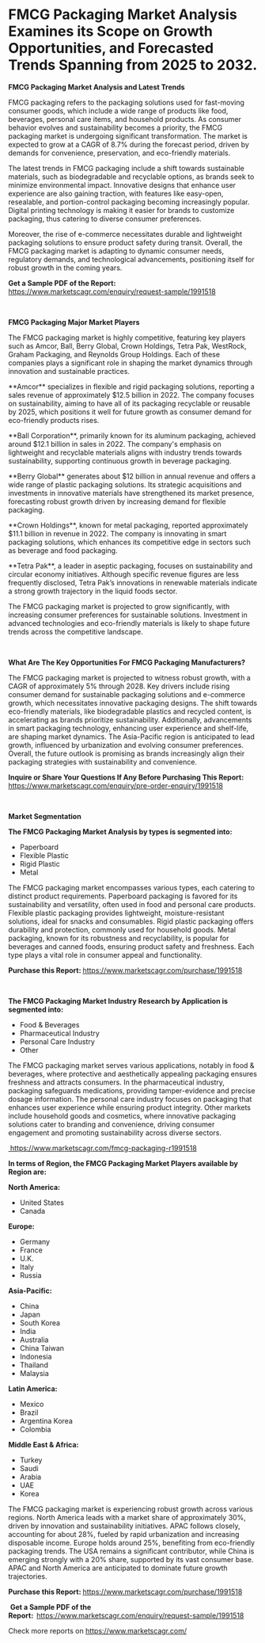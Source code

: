 <p><h1>FMCG Packaging Market Analysis Examines its Scope on Growth Opportunities, and Forecasted Trends Spanning from 2025 to 2032.</h1></p><p><strong>FMCG Packaging Market Analysis and Latest Trends</strong></p>
<p><p>FMCG packaging refers to the packaging solutions used for fast-moving consumer goods, which include a wide range of products like food, beverages, personal care items, and household products. As consumer behavior evolves and sustainability becomes a priority, the FMCG packaging market is undergoing significant transformation. The market is expected to grow at a CAGR of 8.7% during the forecast period, driven by demands for convenience, preservation, and eco-friendly materials.</p><p>The latest trends in FMCG packaging include a shift towards sustainable materials, such as biodegradable and recyclable options, as brands seek to minimize environmental impact. Innovative designs that enhance user experience are also gaining traction, with features like easy-open, resealable, and portion-control packaging becoming increasingly popular. Digital printing technology is making it easier for brands to customize packaging, thus catering to diverse consumer preferences.</p><p>Moreover, the rise of e-commerce necessitates durable and lightweight packaging solutions to ensure product safety during transit. Overall, the FMCG packaging market is adapting to dynamic consumer needs, regulatory demands, and technological advancements, positioning itself for robust growth in the coming years.</p></p>
<p><strong>Get a Sample PDF of the Report:&nbsp;</strong> <a href="https://www.marketscagr.com/enquiry/request-sample/1991518?utm_campaign=3135&utm_medium=2&utm_source=Github&utm_content=ia&utm_term=08032025&utm_id=fmcg-packaging">https://www.marketscagr.com/enquiry/request-sample/1991518</a></p>
<p>&nbsp;</p>
<p><strong>FMCG Packaging Major Market Players</strong></p>
<p><p>The FMCG packaging market is highly competitive, featuring key players such as Amcor, Ball, Berry Global, Crown Holdings, Tetra Pak, WestRock, Graham Packaging, and Reynolds Group Holdings. Each of these companies plays a significant role in shaping the market dynamics through innovation and sustainable practices.</p><p>**Amcor** specializes in flexible and rigid packaging solutions, reporting a sales revenue of approximately $12.5 billion in 2022. The company focuses on sustainability, aiming to have all of its packaging recyclable or reusable by 2025, which positions it well for future growth as consumer demand for eco-friendly products rises.</p><p>**Ball Corporation**, primarily known for its aluminum packaging, achieved around $12.1 billion in sales in 2022. The company's emphasis on lightweight and recyclable materials aligns with industry trends towards sustainability, supporting continuous growth in beverage packaging.</p><p>**Berry Global** generates about $12 billion in annual revenue and offers a wide range of plastic packaging solutions. Its strategic acquisitions and investments in innovative materials have strengthened its market presence, forecasting robust growth driven by increasing demand for flexible packaging.</p><p>**Crown Holdings**, known for metal packaging, reported approximately $11.1 billion in revenue in 2022. The company is innovating in smart packaging solutions, which enhances its competitive edge in sectors such as beverage and food packaging.</p><p>**Tetra Pak**, a leader in aseptic packaging, focuses on sustainability and circular economy initiatives. Although specific revenue figures are less frequently disclosed, Tetra Pak’s innovations in renewable materials indicate a strong growth trajectory in the liquid foods sector.</p><p>The FMCG packaging market is projected to grow significantly, with increasing consumer preferences for sustainable solutions. Investment in advanced technologies and eco-friendly materials is likely to shape future trends across the competitive landscape.</p></p>
<p>&nbsp;</p>
<p><strong>What Are The Key Opportunities For FMCG Packaging Manufacturers?</strong></p>
<p><p>The FMCG packaging market is projected to witness robust growth, with a CAGR of approximately 5% through 2028. Key drivers include rising consumer demand for sustainable packaging solutions and e-commerce growth, which necessitates innovative packaging designs. The shift towards eco-friendly materials, like biodegradable plastics and recycled content, is accelerating as brands prioritize sustainability. Additionally, advancements in smart packaging technology, enhancing user experience and shelf-life, are shaping market dynamics. The Asia-Pacific region is anticipated to lead growth, influenced by urbanization and evolving consumer preferences. Overall, the future outlook is promising as brands increasingly align their packaging strategies with sustainability and convenience.</p></p>
<p><strong>Inquire or Share Your Questions If Any Before Purchasing This Report:</strong> <a href="https://www.marketscagr.com/enquiry/pre-order-enquiry/1991518?utm_campaign=3135&utm_medium=2&utm_source=Github&utm_content=ia&utm_term=08032025&utm_id=fmcg-packaging">https://www.marketscagr.com/enquiry/pre-order-enquiry/1991518</a></p>
<p>&nbsp;</p>
<p><strong>Market Segmentation</strong></p>
<p><strong>The FMCG Packaging Market Analysis by types is segmented into:</strong></p>
<p><ul><li>Paperboard</li><li>Flexible Plastic</li><li>Rigid Plastic</li><li>Metal</li></ul></p>
<p><p>The FMCG packaging market encompasses various types, each catering to distinct product requirements. Paperboard packaging is favored for its sustainability and versatility, often used in food and personal care products. Flexible plastic packaging provides lightweight, moisture-resistant solutions, ideal for snacks and consumables. Rigid plastic packaging offers durability and protection, commonly used for household goods. Metal packaging, known for its robustness and recyclability, is popular for beverages and canned foods, ensuring product safety and freshness. Each type plays a vital role in consumer appeal and functionality.</p></p>
<p><strong>Purchase this Report:&nbsp;</strong><a href="https://www.marketscagr.com/purchase/1991518?utm_campaign=3135&utm_medium=2&utm_source=Github&utm_content=ia&utm_term=08032025&utm_id=fmcg-packaging">https://www.marketscagr.com/purchase/1991518</a></p>
<p>&nbsp;</p>
<p><strong>The FMCG Packaging Market Industry Research by Application is segmented into:</strong></p>
<p><ul><li>Food & Beverages</li><li>Pharmaceutical Industry</li><li>Personal Care Industry</li><li>Other</li></ul></p>
<p><p>The FMCG packaging market serves various applications, notably in food & beverages, where protective and aesthetically appealing packaging ensures freshness and attracts consumers. In the pharmaceutical industry, packaging safeguards medications, providing tamper-evidence and precise dosage information. The personal care industry focuses on packaging that enhances user experience while ensuring product integrity. Other markets include household goods and cosmetics, where innovative packaging solutions cater to branding and convenience, driving consumer engagement and promoting sustainability across diverse sectors.</p></p>
<p><a href="https://www.marketscagr.com/fmcg-packaging-r1991518?utm_campaign=3135&utm_medium=2&utm_source=Github&utm_content=ia&utm_term=08032025&utm_id=fmcg-packaging">&nbsp;https://www.marketscagr.com/fmcg-packaging-r1991518</a></p>
<p><strong>In terms of Region, the FMCG Packaging Market Players available by Region are:</strong></p>
<p>
    <p> <strong> North America: </strong>
        <ul>
            <li>United States</li>
            <li>Canada</li>
        </ul>
        </p> 
    <p> <strong> Europe: </strong>
        <ul>
            <li>Germany</li>
            <li>France</li>
            <li>U.K.</li>
            <li>Italy</li>
            <li>Russia</li>
        </ul>
        </p> 
    <p> <strong> Asia-Pacific: </strong>
        <ul>
            <li>China</li>
            <li>Japan</li>
            <li>South Korea</li>
            <li>India</li>
            <li>Australia</li>
            <li>China Taiwan</li>
            <li>Indonesia</li>
            <li>Thailand</li>
            <li>Malaysia</li>
        </ul>
        </p> 
    <p> <strong> Latin America: </strong>
        <ul>
            <li>Mexico</li>
            <li>Brazil</li>
            <li>Argentina Korea</li>
            <li>Colombia</li>
        </ul>
        </p> 
    <p> <strong> Middle East & Africa: </strong>
        <ul>
            <li>Turkey</li>
            <li>Saudi</li>
            <li>Arabia</li>
            <li>UAE</li>
            <li>Korea</li>
        </ul>
    </p>
    </p>
<p><p>The FMCG packaging market is experiencing robust growth across various regions. North America leads with a market share of approximately 30%, driven by innovation and sustainability initiatives. APAC follows closely, accounting for about 28%, fueled by rapid urbanization and increasing disposable income. Europe holds around 25%, benefiting from eco-friendly packaging trends. The USA remains a significant contributor, while China is emerging strongly with a 20% share, supported by its vast consumer base. APAC and North America are anticipated to dominate future growth trajectories.</p></p>
<p><strong>Purchase this Report: </strong><a href="https://www.marketscagr.com/purchase/1991518?utm_campaign=3135&utm_medium=2&utm_source=Github&utm_content=ia&utm_term=08032025&utm_id=fmcg-packaging">https://www.marketscagr.com/purchase/1991518</a></p>
<p>&nbsp;<strong>Get a Sample PDF of the Report:&nbsp;&nbsp;</strong><a href="https://www.marketscagr.com/enquiry/request-sample/1991518?utm_campaign=3135&utm_medium=2&utm_source=Github&utm_content=ia&utm_term=08032025&utm_id=fmcg-packaging">https://www.marketscagr.com/enquiry/request-sample/1991518</a></p>
<p><strong></strong></p>
<p>Check more reports on <a href="https://www.marketscagr.com/?utm_campaign=3135&utm_medium=2&utm_source=Github&utm_content=ia&utm_term=08032025&utm_id=fmcg-packaging">https://www.marketscagr.com/</a></p>